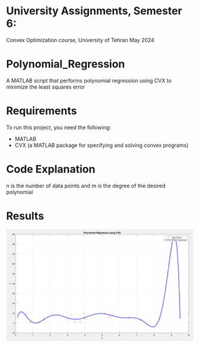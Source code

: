 # University Assignments, Semester 6:
Convex Optimization course, University of Tehran May 2024
# Polynomial_Regression
A MATLAB script that performs polynomial regression using CVX to minimize the least squares error
# Requirements
To run this project, you need the following:
- MATLAB
- CVX (a MATLAB package for specifying and solving convex programs)
# Code Explanation
n is the number of data points and m is the degree of the desired polynomial
# Results
![Polynomial Regression Result](Result.png)
